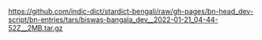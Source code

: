 https://github.com/indic-dict/stardict-bengali/raw/gh-pages/bn-head_dev-script/bn-entries/tars/biswas-bangala_dev__2022-01-21_04-44-52Z__2MB.tar.gz  
